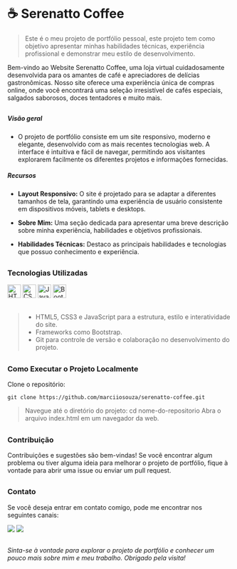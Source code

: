 # :coffee: Serenatto Coffee

> Este é o meu projeto de portfólio pessoal, este projeto tem como objetivo apresentar minhas habilidades técnicas, experiência profissional e demonstrar meu estilo de desenvolvimento.

Bem-vindo ao Website Serenatto Coffee, uma loja virtual cuidadosamente desenvolvida para os amantes de café e apreciadores de delícias gastronômicas. Nosso site oferece uma experiência única de compras online, onde você encontrará uma seleção irresistível de cafés especiais, salgados saborosos, doces tentadores e muito mais.

##
##### Visão geral
* O projeto de portfólio consiste em um site responsivo, moderno e elegante, desenvolvido com as mais recentes tecnologias web. A interface é intuitiva e fácil de navegar, permitindo aos visitantes explorarem facilmente os diferentes projetos e informações fornecidas.

##### Recursos
* **Layout Responsivo:** O site é projetado para se adaptar a diferentes tamanhos de tela, garantindo uma experiência de usuário consistente em dispositivos móveis, tablets e desktops.

* **Sobre Mim:** Uma seção dedicada para apresentar uma breve descrição sobre minha experiência, habilidades e objetivos profissionais.

* **Habilidades Técnicas:** Destaco as principais habilidades e tecnologias que possuo conhecimento e experiência.

##

### Tecnologias Utilizadas

<div>
    <img height="30em" alt="HTML5" src="https://img.shields.io/badge/HTML5-E34F26?style=for-the-badge&logo=html5&logoColor=white"> 
    <img height="30em" alt="CSS3" src="https://img.shields.io/badge/CSS3-1572B6?style=for-the-badge&logo=css3&logoColor=white"> 
    <img height="30em" alt="JavaScript" src="https://img.shields.io/badge/JavaScript-F7DF1E?style=for-the-badge&logo=javascript&logoColor=black">
    <img height="30em" alt="Bootstrap" src="https://img.shields.io/badge/Bootstrap-563D7C?style=for-the-badge&logo=bootstrap&logoColor=white">    

</div>
<br>

> - HTML5, CSS3 e JavaScript para a estrutura, estilo e interatividade do site.
> - Frameworks como Bootstrap.
> - Git para controle de versão e colaboração no desenvolvimento do projeto.

##

### Como Executar o Projeto Localmente

Clone o repositório: 

```
git clone https://github.com/marciiosouza/serenatto-coffee.git
```
> Navegue até o diretório do projeto: cd nome-do-repositorio
Abra o arquivo index.html em um navegador da web.
##
### Contribuição
Contribuições e sugestões são bem-vindas! Se você encontrar algum problema ou tiver alguma ideia para melhorar o projeto de portfólio, fique à vontade para abrir uma issue ou enviar um pull request.
##
### Contato
Se você deseja entrar em contato comigo, pode me encontrar nos seguintes canais:

<div>
    <a href="https://www.linkedin.com/in/marciiosouza/"> <img src="https://img.shields.io/badge/LinkedIn-0077B5?style=for-the-badge&logo=linkedin&logoColor=white"></a>
    <a href="https://www.marciosouza.net.br"> <img src="https://img.shields.io/badge/Google_chrome-4285F4?style=for-the-badge&logo=Google-chrome&logoColor=white"></a>
      
</div>


##

###### Sinta-se à vontade para explorar o projeto de portfólio e conhecer um pouco mais sobre mim e meu trabalho. Obrigado pela visita!

